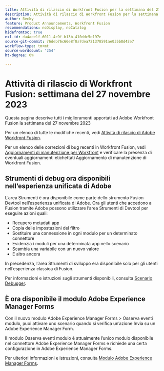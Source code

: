 ```yaml
---
title: Attività di rilascio di Workfront Fusion per la settimana del 27 novembre 2023
description: Attività di rilascio di Workfront Fusion per la settimana del 27 novembre 2023
author: Becky
feature: Product Announcements, Workfront Fusion
recommendations: noDisplay, noCatalog
hidefromtoc: true
exl-id: da4aee1f-6011-4c9f-b13b-410ddc5e197e
source-git-commit: 76deb76c66e8f8a7dea721378591ae035b8d42e7
workflow-type: tm+mt
source-wordcount: '254'
ht-degree: 0%

---
```


# Attività di rilascio di Workfront Fusion: settimana del 27 novembre 2023

Questa pagina descrive tutti i miglioramenti apportati ad Adobe Workfront Fusion la settimana del 27 novembre 2023

Per un elenco di tutte le modifiche recenti, vedi [Attività di rilascio di Adobe Workfront Fusion](../../../product-announcements/product-releases/fusion-release-activity/fusion-release-activity.md).

Per un elenco delle correzioni di bug recenti in Workfront Fusion, vedi [Aggiornamenti di manutenzione per Workfront](https://experienceleague.adobe.com/docs/workfront-known-issues/releases/current-updates.html) e verificare la presenza di eventuali aggiornamenti etichettati Aggiornamento di manutenzione di Workfront Fusion.

## Strumenti di debug ora disponibili nell’esperienza unificata di Adobe

L’area Strumenti è ora disponibile come parte dello strumento Fusion Devtool nell’esperienza unificata di Adobe. Ora gli utenti che accedono a Fusion tramite Adobe possono utilizzare l’area Strumenti di Devtool per eseguire azioni quali:

* Recupero metadati app
* Copia delle impostazioni del filtro
* Sostituire una connessione in ogni modulo per un determinato connettore
* Evidenzia i moduli per una determinata app nello scenario
* Scambia una variabile con un nuovo valore
* E altro ancora

In precedenza, l’area Strumenti di sviluppo era disponibile solo per gli utenti nell’esperienza classica di Fusion.

Per informazioni e istruzioni sugli strumenti disponibili, consulta [Scenario Debugger](/help/quicksilver/workfront-fusion/scenarios/debug-scenarios-with-dev-tool.md#tools).

## È ora disponibile il modulo Adobe Experience Manager Forms

Con il nuovo modulo Adobe Experience Manager Forms > Osserva eventi modulo, puoi attivare uno scenario quando si verifica un’azione Invia su un Adobe Experience Manager Form.

Il modulo Osserva eventi modulo è attualmente l’unico modulo disponibile nel connettore Adobe Experience Manager Forms e richiede una certa configurazione in Adobe Experience Manager Forms.

Per ulteriori informazioni e istruzioni, consulta [Modulo Adobe Experience Manager Forms](/help/quicksilver/workfront-fusion/apps-and-their-modules/aem-forms-modules.md).

